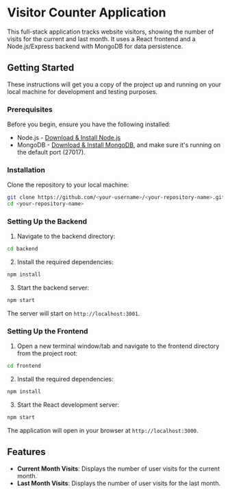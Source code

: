 # Visitor Counter Application

This full-stack application tracks website visitors, showing the number of visits for the current and last month. It uses a React frontend and a Node.js/Express backend with MongoDB for data persistence.

## Getting Started

These instructions will get you a copy of the project up and running on your local machine for development and testing purposes.

### Prerequisites

Before you begin, ensure you have the following installed:
- Node.js - [Download & Install Node.js](https://nodejs.org/en/download/)
- MongoDB - [Download & Install MongoDB](https://www.mongodb.com/try/download/community), and make sure it's running on the default port (27017).

### Installation

Clone the repository to your local machine:

```bash
git clone https://github.com/<your-username>/<your-repository-name>.git
cd <your-repository-name>
```

### Setting Up the Backend

1. Navigate to the backend directory:

```bash
cd backend
```

2. Install the required dependencies:

```bash
npm install
```

3. Start the backend server:

```bash
npm start
```

The server will start on `http://localhost:3001`.

### Setting Up the Frontend

1. Open a new terminal window/tab and navigate to the frontend directory from the project root:

```bash
cd frontend
```

2. Install the required dependencies:

```bash
npm install
```

3. Start the React development server:

```bash
npm start
```

The application will open in your browser at `http://localhost:3000`.

## Features

- **Current Month Visits**: Displays the number of user visits for the current month.
- **Last Month Visits**: Displays the number of user visits for the last month.

